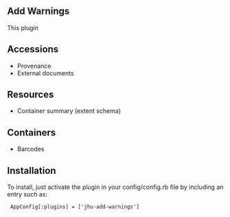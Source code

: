 Add Warnings
----------------------------------------------

This plugin

## Accessions

- Provenance
- External documents

## Resources
- Container summary (extent schema)

## Containers

- Barcodes

## Installation

To install, just activate the plugin in your config/config.rb file by
including an entry such as:

     AppConfig[:plugins] = ['jhu-add-warnings']
